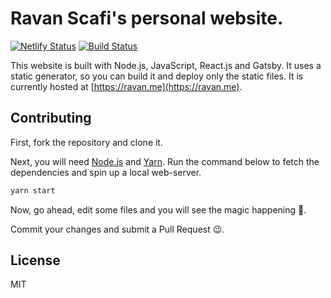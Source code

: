 # Ravan Scafi's personal website.

[![Netlify Status](https://api.netlify.com/api/v1/badges/56c44513-e90d-4b6d-8880-7a46d7748b62/deploy-status)](https://app.netlify.com/sites/ravan-me/deploys)
[![Build Status](https://travis-ci.org/ravanscafi/ravan.me.svg?branch=master)](https://travis-ci.org/ravanscafi/ravan.me)

This website is built with Node.js, JavaScript, React.js and Gatsby.
It uses a static generator, so you can build it and deploy only the static files.
It is currently hosted at [https://ravan.me](https://ravan.me).

## Contributing

First, fork the repository and clone it.

Next, you will need [Node.js](https://nodejs.org/) and [Yarn](https://yarnpkg.com/).
Run the command below to fetch the dependencies and spin up a local web-server.

```sh
yarn start
```

Now, go ahead, edit some files and you will see the magic happening 🎉.

Commit your changes and submit a Pull Request 😉.

## License

MIT
